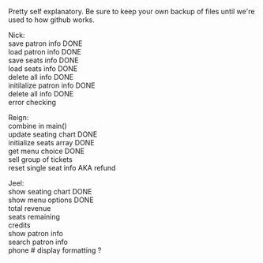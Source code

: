 Pretty self explanatory. Be sure to keep your own backup of files until we're used to how github works.  
  
Nick:  
save patron info DONE  
load patron info DONE  
save seats info DONE  
load seats info DONE  
delete all info DONE  
initilalize patron info DONE  
delete all info DONE  
error checking

Reign:  
combine in main()       
update seating chart DONE  
initialize seats array DONE  
get menu choice DONE  
sell group of tickets  
reset single seat info AKA refund  

Jeel:  
show seating chart  DONE  
show menu options  DONE  
total revenue  
seats remaining  
credits  
show patron info  
search patron info  
phone # display formatting ?  
